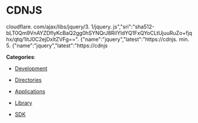 # CDNJS

cloudflare. com/ajax/libs/jquery/3. 1/jquery. js","sri":"sha512-bLT0Qm9VnAYZDflyKcBaQ2gg0hSYNQrJ8RilYldYQ1FxQYoCLtUjuuRuZo+fjqhx/qtq/1itJ0C2ejDxltZVFg==".  {"name":"jquery","latest":"https://cdnjs. min. 5. {"name":"jquery","latest":"https://cdnjs

**Categories**:

- [Development](https://github/apis-list/apis-list#development)

- [Directories](https://github/apis-list/apis-list#directories)

- [Applications](https://github/apis-list/apis-list#applications)

- [Library](https://github/apis-list/apis-list#library)

- [SDK](https://github/apis-list/apis-list#sdk)



